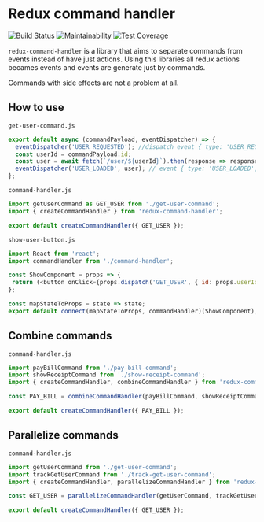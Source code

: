 # Redux command handler

[![Build Status](https://travis-ci.org/fabioelizandro/redux-command-handler.svg?branch=master)](https://travis-ci.org/fabioelizandro/redux-command-handler)
[![Maintainability](https://api.codeclimate.com/v1/badges/d24f5963a7dfa50e8b71/maintainability)](https://codeclimate.com/github/fabioelizandro/redux-command-handler/maintainability)
[![Test Coverage](https://api.codeclimate.com/v1/badges/d24f5963a7dfa50e8b71/test_coverage)](https://codeclimate.com/github/fabioelizandro/redux-command-handler/test_coverage)


`redux-command-handler` is a library that aims to separate commands from events instead of have just actions. Using this libraries all redux actions becames events and events are generate just by commands. 

Commands with side effects are not a problem at all.

## How to use

`get-user-command.js`
```js
export default async (commandPayload, eventDispatcher) => {
  eventDispatcher('USER_REQUESTED'); //dispatch event { type: 'USER_REQUESTED' } into redux store
  const userId = commandPayload.id;
  const user = await fetch(`/user/${userId}`).then(response => response.json());
  eventDispatcher('USER_LOADED', user); // event { type: 'USER_LOADED', payload: {...}}
};
```

`command-handler.js`
```js
import getUserCommand as GET_USER from './get-user-command';
import { createCommandHandler } from 'redux-command-handler';

export default createCommandHandler({ GET_USER });
```

`show-user-button.js`
```js
import React from 'react';
import commandHandler from './command-handler';

const ShowComponent = props => {
 return (<button onClick={props.dispatch('GET_USER', { id: props.userId })}>Show User</button>);
};

const mapStateToProps = state => state;
export default connect(mapStateToProps, commandHandler)(ShowComponent);
```

## Combine commands

`command-handler.js`
```js
import payBillCommand from './pay-bill-command';
import showReceiptCommand from './show-receipt-command';
import { createCommandHandler, combineCommandHandler } from 'redux-command-handler';

const PAY_BILL = combineCommandHandler(payBillCommand, showReceiptCommand);

export default createCommandHandler({ PAY_BILL });
```

## Parallelize commands

`command-handler.js`
```js
import getUserCommand from './get-user-command';
import trackGetUserCommand from './track-get-user-command';
import { createCommandHandler, parallelizeCommandHandler } from 'redux-command-handler';

const GET_USER = parallelizeCommandHandler(getUserCommand, trackGetUserCommand);

export default createCommandHandler({ GET_USER });
```